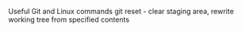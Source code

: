 Useful Git and Linux commands
git reset - clear staging area, rewrite working tree from specified contents

